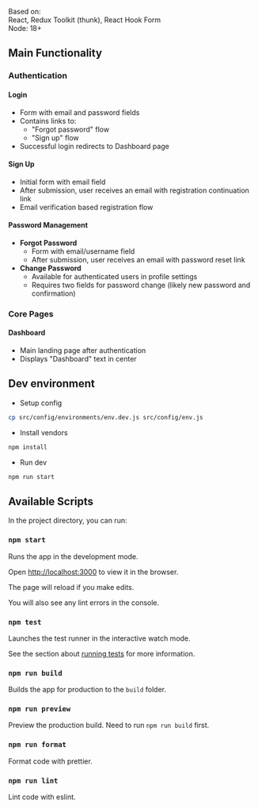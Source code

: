 Based on:  
React, Redux Toolkit (thunk), React Hook Form  
Node: 18+

## Main Functionality

### Authentication

#### Login

- Form with email and password fields
- Contains links to:
    - "Forgot password" flow
    - "Sign up" flow
- Successful login redirects to Dashboard page

#### Sign Up

- Initial form with email field
- After submission, user receives an email with registration continuation link
- Email verification based registration flow

#### Password Management

- **Forgot Password**
    - Form with email/username field
    - After submission, user receives an email with password reset link
- **Change Password**
    - Available for authenticated users in profile settings
    - Requires two fields for password change (likely new password and confirmation)

### Core Pages

#### Dashboard

- Main landing page after authentication
- Displays "Dashboard" text in center

## Dev environment

- Setup config

```bash
cp src/config/environments/env.dev.js src/config/env.js
```

- Install vendors

```bash
npm install
```

- Run dev

```bash
npm run start
```

## Available Scripts

In the project directory, you can run:

### `npm start`

Runs the app in the development mode.

Open [http://localhost:3000](http://localhost:3000) to view it in the browser.

The page will reload if you make edits.

You will also see any lint errors in the console.

### `npm test`

Launches the test runner in the interactive watch mode.

See the section about [running tests](https://facebook.github.io/create-react-app/docs/running-tests) for more information.

### `npm run build`

Builds the app for production to the `build` folder.

### `npm run preview`

Preview the production build. Need to run `npm run build` first.

### `npm run format`

Format code with prettier.

### `npm run lint`

Lint code with eslint.
